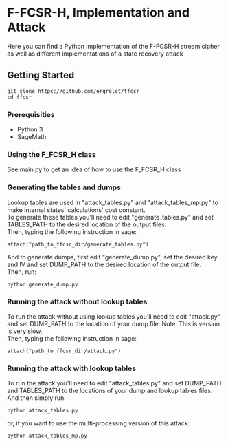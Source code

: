 # F-FCSR-H, Implementation and Attack

Here you can find a Python implementation of the F-FCSR-H stream cipher as well as
different implementations of a state recovery attack

## Getting Started

```
git clone https://github.com/ergrelet/ffcsr
cd ffcsr
```

### Prerequisities

- Python 3
- SageMath

### Using the F_FCSR_H class

See main.py to get an idea of how to use the F_FCSR_H class

### Generating the tables and dumps

Lookup tables are used in "attack_tables.py" and "attack_tables_mp.py" to make internal states' calculations' cost constant.  
To generate these tables you'll need to edit "generate_tables.py" and set TABLES_PATH to the desired location of the output files.  
Then, typing the following instruction in sage:
```
attach("path_to_ffcsr_dir/generate_tables.py")
```
And to generate dumps, first edit "generate_dump.py", set the desired key and IV and set DUMP_PATH to the desired location of the output file.  
Then, run:
```
python generate_dump.py
```

### Running the attack without lookup tables

To run the attack without using lookup tables you'll need to edit "attack.py" and set DUMP_PATH to the location of your dump file.
Note: This is version is very slow.  
Then, typing the following instruction in sage:
```
attach("path_to_ffcsr_dir/attack.py")
```

### Running the attack with lookup tables

To run the attack you'll need to edit "attack_tables.py" and set DUMP_PATH and TABLES_PATH to the locations of your dump and lookup tables files.  
And then simply run:
```
python attack_tables.py
```
or, if you want to use the multi-processing version of this attack:
```
python attack_tables_mp.py
```
